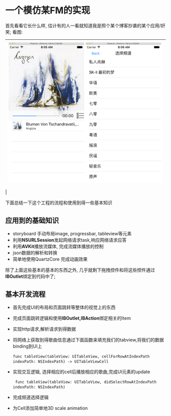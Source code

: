 # 一个模仿某FM的实现

首先看看它长什么样, 估计有的人一看就知道我是照个某个博客抄袭的某个应用\/奸笑; 看图:

| ![界面](/program_project/img/fakeFM_Post.png) |
| :--- |
|

下面总结一下这个工程的流程和使用到得一些基本知识

## 应用到的基础知识

* storyboard 手动布局image, progressbar, tableview等元素
* 利用**NSURLSession**发起网络请求task,响应网络请求应答
* 利用**AVKit**播放流媒体, 完成流媒体播放的控制
* json数据的解析和转换
* 简单地使用QuartzCore 完成动画效果

除了上面这些基本的基本的东西之外, 几乎就剩下拖拽控件和将这些控件通过**IBOutlet**绑定到代码中了;

## 基本开发流程

* 首先完成UI的布局和页面跳转等整体的视觉上的东西
* 完成页面跳转逻辑和使用**IBOutlet,IBAction**绑定相关的Item
* 实现http请求,解析请求到得数据
* 将网络上获取到得歌曲信息通过下面函数来填充我们的tabview,将我们的数据binding到UI上

  ```
  func tableView(tableView: UITableView, cellForRowAtIndexPath indexPath: NSIndexPath) -> UITableViewCell
  ```

* 实现交互逻辑, 选择相应的cell后播放相应的歌曲,完成UI元素的update

  ```
   func tableView(tableView: UITableView, didSelectRowAtIndexPath indexPath: NSIndexPath) 
  ```

* 完成频道选择逻辑

* 为Cell添加简单地3D scale animation

